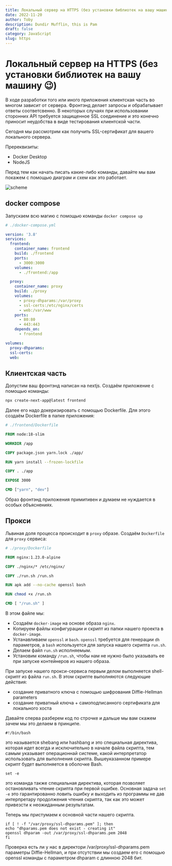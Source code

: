 ```yaml
---
title: Локальный сервер на HTTPS (без установки библиотек на вашу машину 😉)
date: 2022-11-20
author: Toby
description: Dundir Mufflin, this is Pam
draft: false
category: JavaScript
slug: https
---
```


# Локальный сервер на HTTPS (без установки библиотек на вашу машину 😉)

В ходе разработки того или иного приложения клиентская часть во многом зависит от сервера.
Фронтэнд делает запросы и обрабатывает ответы соответсвенно. В некоторых случаях при использовании
сторонних API требуется защищенное SSL соединение и это конечно приносит неудобства в виде тестирования
клиентской части.

Сегодня мы рассмотрим как получить SSL-сертификат для вашего локального сервера.

Пререквизиты:
  - Docker Desktop
  - NodeJS

Перед тем как начать писать какие-либо команды, давайте мы вам покажем с помощью диаграм и схем как это работает.

![scheme](../../../../images/localhost-https/01.png)

## docker compose
Запускаем всю магию с помощью команды `docker compose up`

```yaml
# ./docker-compose.yml

version: '3.8'
services:
  frontend:
    container_name: frontend
    build: ./frontend
    ports:
      - 3000:3000
    volumes:
      - ./frontend:/app

  proxy:
    container_name: proxy
    build: ./proxy
    volumes:
      - proxy-dhparams:/var/proxy
      - ssl-certs:/etc/nginx/certs
      - web:/var/www
    ports:
      - 80:80
      - 443:443
    depends_on:
      - frontend

volumes:
  proxy-dhparams:
  ssl-certs:
  web:

```

## Клиентская часть
Допустим ваш фронтэнд написан на nextjs. Создаём приложение с помощью команды:

```sh
npx create-next-app@latest frontend
```

Далее его надо докеризировать с помощью Dockerfile. Для этого создаём Dockerfile в папке приложения:

```dockerfile
# ./frontend/Dockerfile

FROM node:18-slim

WORKDIR /app

COPY package.json yarn.lock ./app/

RUN yarn install --frozen-lockfile

COPY . ./app

EXPOSE 3000

CMD ["yarn", "dev"]
```

Образ фронтэнд приложения примитивен и думаем не нуждается в особых объяснениях.

## Прокси
Львиная доля процесса происходит в `proxy` образе. Создаём `Dockerfile` для `proxy` сервиса:

```dockerfile
# ./proxy/Dockerfile

FROM nginx:1.23.0-alpine

COPY ./nginx/* /etc/nginx/

COPY ./run.sh /run.sh

RUN apk add --no-cache openssl bash

RUN chmod +x /run.sh

CMD [ "/run.sh" ]
```

В этом файле мы:
  - Создаём `docker-image` на основе образа `nginx`.
  - Копируем файлы конфигурации и скрипт из папки нашего проекта в `docker-image`.
  - Устанавливаем `openssl` и `bash`. `openssl` требуется для генерации `dh` параметров, а `bash` используется для запуска нашего скрипта `run.sh`.
  - Делаем файл `run.sh` исполняемым.
  - Установим команду `/run.sh`, чтобы нам не нужно было указывать ее при запуске контейнеров из нашего образа.

При запуске нашего прокси-сервиса первым делом выполняется shell-скрипт из файла `run.sh`. В этом скрипте выполняются следующие действия:
- создание приватного ключа с помощью шифрования Diffie-Hellman parameters
- создание приватный ключа + самоподписанного сертификата для локального хоста

Давайте сперва разберем код по строчке и дальше мы вам скажем зачем мы это делаем в принципе.

```
#!/bin/bash
```

это называется shebang или hashbang и это специальная директива, которая идет всегда и исключительно в начале файла скрипта, тем самым указывает операционнай системе, какой интерпретатор использовать для выполнения скрипта.
Вышеуказанном примере скрипт будет выполняется в оболочке Bash.

```
set -e
```

это команда также специальная директива, которая позволяет остановливать чтение скрипта при первой ошибке. Основная задача `set -e` это гарантированно ловить ошибку и выходить из программы не дав интерпретару продолжения чтения скрипта, так как это может привезсти к неожиданным результатам.

Теперь мы пристумаем к основной части нашего скрипта.

```
if [ ! -f "/var/proxy/ssl-dhparams.pem" ]; then
echo "dhparams.pem does not exist - creating it"
openssl dhparam -out /var/proxy/ssl-dhparams.pem 2048
fi
```

Проверка есть ли у нас в директори /var/proxy/ssl-dhparams.pem параметры Diffie-Hellman, и при отсутствии мы создаем его с помощью openssl команды с параметром dhparam с длинною 2048 бит.
